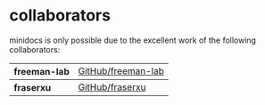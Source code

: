 # collaborators

minidocs is only possible due to the excellent work of the following collaborators:

<table><tbody><tr><th align="left">freeman-lab</th><td><a href="https://github.com/freeman-lab">GitHub/freeman-lab</a></td></tr>
</tbody><tbody><tr><th align="left">fraserxu</th><td><a href="https://github.com/fraserxu">GitHub/fraserxu</a></td></tr>
</tbody></table>
